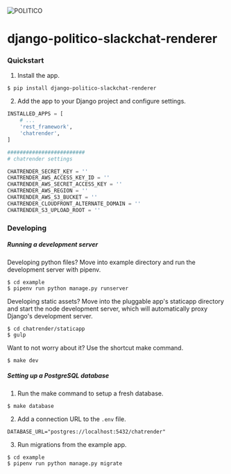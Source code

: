 ![POLITICO](https://rawgithub.com/The-Politico/src/master/images/logo/badge.png)

# django-politico-slackchat-renderer

### Quickstart

1. Install the app.

  ```
  $ pip install django-politico-slackchat-renderer
  ```

2. Add the app to your Django project and configure settings.

  ```python
  INSTALLED_APPS = [
      # ...
      'rest_framework',
      'chatrender',
  ]

  #########################
  # chatrender settings

  CHATRENDER_SECRET_KEY = ''
  CHATRENDER_AWS_ACCESS_KEY_ID = ''
  CHATRENDER_AWS_SECRET_ACCESS_KEY = ''
  CHATRENDER_AWS_REGION = ''
  CHATRENDER_AWS_S3_BUCKET = ''
  CHATRENDER_CLOUDFRONT_ALTERNATE_DOMAIN = ''
  CHATRENDER_S3_UPLOAD_ROOT = ''
  ```

### Developing

##### Running a development server

Developing python files? Move into example directory and run the development server with pipenv.

  ```
  $ cd example
  $ pipenv run python manage.py runserver
  ```

Developing static assets? Move into the pluggable app's staticapp directory and start the node development server, which will automatically proxy Django's development server.

  ```
  $ cd chatrender/staticapp
  $ gulp
  ```

Want to not worry about it? Use the shortcut make command.

  ```
  $ make dev
  ```

##### Setting up a PostgreSQL database

1. Run the make command to setup a fresh database.

  ```
  $ make database
  ```

2. Add a connection URL to the `.env` file.

  ```
  DATABASE_URL="postgres://localhost:5432/chatrender"
  ```

3. Run migrations from the example app.

  ```
  $ cd example
  $ pipenv run python manage.py migrate
  ```
